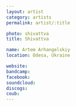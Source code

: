 ```yaml
---
layout: artist
category: artists
permalink: artist/:title

photo: shivattva
title: Shivattva

name: Artem Arhangelskiy
location: Odesa, Ukraine

website: 
bandcamp: 
facebook: 
soundcloud: 
discogs: 
coub: 
---
```


